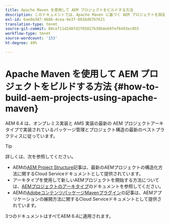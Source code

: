 ```yaml
---
title: Apache Maven を使用して AEM プロジェクトをビルドする方法
description: このドキュメントでは、Apache Maven に基づく AEM プロジェクトを設定する方法について説明します
exl-id: 6ae0e387-468b-4cea-9e3f-0816d67b7621
translation-type: tm+mt
source-git-commit: 88cef11d2407d2f05027b38b4eb9fef6493ec055
workflow-type: tm+mt
source-wordcount: '153'
ht-degree: 49%

---
```


# Apache Maven を使用して AEM プロジェクトをビルドする方法 {#how-to-build-aem-projects-using-apache-maven}

AEM 6.4 は、オンプレミス実装と AMS 実装の最新の AEM プロジェクトアーキタイプで実装されているパッケージ管理とプロジェクト構造の最新のベストプラクティスに従っています。

>[!TIP]
>
>詳しくは、次を参照してください。
>
>* AEMの[AEM Project Structure](https://docs.adobe.com/content/help/ja-JP/experience-manager-cloud-service/implementing/developing/aem-project-content-package-structure.html)記事は、最新のAEMプロジェクトの構造化方法に関するCloud Serviceドキュメントとして提供されています。
>* アーキタイプを使用して新しいAEMプロジェクトを開始する方法については、[AEMプロジェクトのアーキタイプ](https://docs.adobe.com/content/help/ja-JP/experience-manager-core-components/using/developing/archetype/overview.html)のドキュメントを参照してください。
>* AEMの[AdobeコンテンツパッケージMavenプラグイン](https://experienceleague.adobe.com/docs/experience-manager-cloud-service/implementing/developer-tools/maven-plugin.html?lang=en#developer-tools)の記事は、AEMアプリケーションの展開方法に関するCloud Serviceドキュメントとして提供されています。

>
>
3つのドキュメントはすべてAEM 6.4に適用されます。
